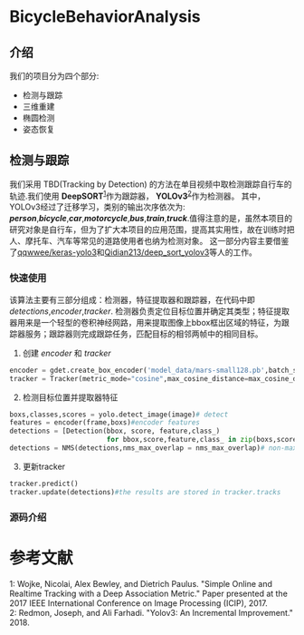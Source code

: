 # BicycleBehaviorAnalysis
## 介绍
我们的项目分为四个部分:
- 检测与跟踪
- 三维重建
- 椭圆检测
- 姿态恢复
## 检测与跟踪
我们采用 TBD(Tracking by Detection) 的方法在单目视频中取检测跟踪自行车的轨迹.我们使用 **DeepSORT**<sup>[1](#1)</sup>作为跟踪器， **YOLOv3**<sup>[2](#fn2)</sup>作为检测器。
其中，YOLOv3经过了迁移学习，类别的输出次序依次为: ***person***,***bicycle***,***car***,***motorcycle***,***bus***,***train***,***truck***.值得注意的是，虽然本项目的研究对象是自行车，但为了扩大本项目的应用范围，提高其实用性，故在训练时把人、摩托车、汽车等常见的道路使用者也纳为检测对象。
这一部分内容主要借鉴了[qqwwee/keras-yolo3](https://github.com/qqwweee/keras-yolo3)和[Qidian213/deep_sort_yolov3](https://github.com/Qidian213/deep_sort_yolov3)等人的工作。
### 快速使用
该算法主要有三部分组成：检测器，特征提取器和跟踪器，在代码中即 *detections*,*encoder*,*tracker*. 检测器负责定位目标位置并确定其类型；特征提取器用来是一个轻型的卷积神经网路，用来提取图像上bbox框出区域的特征，为跟踪器服务；跟踪器则完成跟踪任务，匹配目标的相邻两帧中的相同目标。
1. 创建 *encoder* 和 *tracker*
```python
encoder = gdet.create_box_encoder('model_data/mars-small128.pb',batch_size=1)
tracker = Tracker(metric_mode="cosine",max_cosine_distance=max_cosine_distance,nn_budget=nn_budget)#defaultly max_cosine_distance = 0.3, nn_budget = None
```
2. 检测目标位置并提取器特征
```python
boxs,classes,scores = yolo.detect_image(image)# detect
features = encoder(frame,boxs)#encoder features
detections = [Detection(bbox, score, feature,class_)
                        for bbox,score,feature,class_ in zip(boxs,scores,features,classes)]
detections = NMS(detections,nms_max_overlap = nms_max_overlap)# non-max suppression
```
3. 更新tracker
```python
tracker.predict()
tracker.update(detections)#the results are stored in tracker.tracks
```
### 源码介绍

# 参考文献
<a name="1">1</a>: Wojke, Nicolai, Alex Bewley, and Dietrich Paulus. "Simple Online and Realtime Tracking with a Deep Association Metric." Paper presented at the 2017 IEEE International Conference on Image Processing (ICIP), 2017.<br>
<a name="fn2">2</a>: Redmon, Joseph, and Ali Farhadi. "Yolov3: An Incremental Improvement."  2018.
